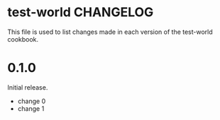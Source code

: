 # test-world CHANGELOG

This file is used to list changes made in each version of the test-world cookbook.

# 0.1.0

Initial release.

- change 0
- change 1

